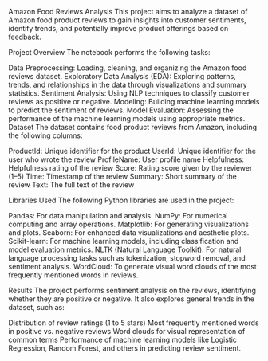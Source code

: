 Amazon Food Reviews Analysis
This project aims to analyze a dataset of Amazon food product reviews to gain insights into customer sentiments, identify trends, and potentially improve product offerings based on feedback.

Project Overview
The notebook performs the following tasks:

Data Preprocessing: Loading, cleaning, and organizing the Amazon food reviews dataset.
Exploratory Data Analysis (EDA): Exploring patterns, trends, and relationships in the data through visualizations and summary statistics.
Sentiment Analysis: Using NLP techniques to classify customer reviews as positive or negative.
Modeling: Building machine learning models to predict the sentiment of reviews.
Model Evaluation: Assessing the performance of the machine learning models using appropriate metrics.
Dataset
The dataset contains food product reviews from Amazon, including the following columns:

ProductId: Unique identifier for the product
UserId: Unique identifier for the user who wrote the review
ProfileName: User profile name
Helpfulness: Helpfulness rating of the review
Score: Rating score given by the reviewer (1–5)
Time: Timestamp of the review
Summary: Short summary of the review
Text: The full text of the review

Libraries Used
The following Python libraries are used in the project:

Pandas: For data manipulation and analysis.
NumPy: For numerical computing and array operations.
Matplotlib: For generating visualizations and plots.
Seaborn: For enhanced data visualizations and aesthetic plots.
Scikit-learn: For machine learning models, including classification and model evaluation metrics.
NLTK (Natural Language Toolkit): For natural language processing tasks such as tokenization, stopword removal, and sentiment analysis.
WordCloud: To generate visual word clouds of the most frequently mentioned words in reviews.

Results
The project performs sentiment analysis on the reviews, identifying whether they are positive or negative. It also explores general trends in the dataset, such as:

Distribution of review ratings (1 to 5 stars)
Most frequently mentioned words in positive vs. negative reviews
Word clouds for visual representation of common terms
Performance of machine learning models like Logistic Regression, Random Forest, and others in predicting review sentiment.
